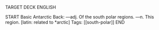 TARGET DECK
ENGLISH

START
Basic
Antarctic
Back: —adj. Of the south polar regions. —n. This region. [latin: related to *arctic]
Tags: [[south-polar]]
END
